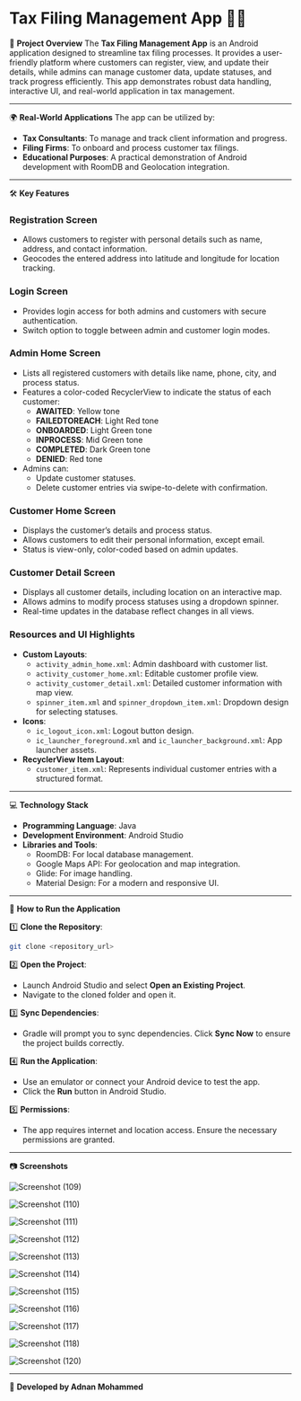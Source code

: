 # Tax Filing Management App 💼📱

📌 **Project Overview**
The **Tax Filing Management App** is an Android application designed to streamline tax filing processes. It provides a user-friendly platform where customers can register, view, and update their details, while admins can manage customer data, update statuses, and track progress efficiently. This app demonstrates robust data handling, interactive UI, and real-world application in tax management.

---

🌍 **Real-World Applications**
The app can be utilized by:
- **Tax Consultants**: To manage and track client information and progress.
- **Filing Firms**: To onboard and process customer tax filings.
- **Educational Purposes**: A practical demonstration of Android development with RoomDB and Geolocation integration.

---

🛠️ **Key Features**

### Registration Screen
- Allows customers to register with personal details such as name, address, and contact information.
- Geocodes the entered address into latitude and longitude for location tracking.

### Login Screen
- Provides login access for both admins and customers with secure authentication.
- Switch option to toggle between admin and customer login modes.

### Admin Home Screen
- Lists all registered customers with details like name, phone, city, and process status.
- Features a color-coded RecyclerView to indicate the status of each customer:
  - **AWAITED**: Yellow tone
  - **FAILEDTOREACH**: Light Red tone
  - **ONBOARDED**: Light Green tone
  - **INPROCESS**: Mid Green tone
  - **COMPLETED**: Dark Green tone
  - **DENIED**: Red tone
- Admins can:
  - Update customer statuses.
  - Delete customer entries via swipe-to-delete with confirmation.

### Customer Home Screen
- Displays the customer’s details and process status.
- Allows customers to edit their personal information, except email.
- Status is view-only, color-coded based on admin updates.

### Customer Detail Screen
- Displays all customer details, including location on an interactive map.
- Allows admins to modify process statuses using a dropdown spinner.
- Real-time updates in the database reflect changes in all views.

### Resources and UI Highlights
- **Custom Layouts**:
  - `activity_admin_home.xml`: Admin dashboard with customer list.
  - `activity_customer_home.xml`: Editable customer profile view.
  - `activity_customer_detail.xml`: Detailed customer information with map view.
  - `spinner_item.xml` and `spinner_dropdown_item.xml`: Dropdown design for selecting statuses.
- **Icons**:
  - `ic_logout_icon.xml`: Logout button design.
  - `ic_launcher_foreground.xml` and `ic_launcher_background.xml`: App launcher assets.
- **RecyclerView Item Layout**:
  - `customer_item.xml`: Represents individual customer entries with a structured format.

---

💻 **Technology Stack**
- **Programming Language**: Java
- **Development Environment**: Android Studio
- **Libraries and Tools**:
  - RoomDB: For local database management.
  - Google Maps API: For geolocation and map integration.
  - Glide: For image handling.
  - Material Design: For a modern and responsive UI.

---

📖 **How to Run the Application**

1️⃣ **Clone the Repository**:
   ```bash
   git clone <repository_url>
   ```

2️⃣ **Open the Project**:
   - Launch Android Studio and select **Open an Existing Project**.
   - Navigate to the cloned folder and open it.

3️⃣ **Sync Dependencies**:
   - Gradle will prompt you to sync dependencies. Click **Sync Now** to ensure the project builds correctly.

4️⃣ **Run the Application**:
   - Use an emulator or connect your Android device to test the app.
   - Click the **Run** button in Android Studio.

5️⃣ **Permissions**:
   - The app requires internet and location access. Ensure the necessary permissions are granted.

---

📷 **Screenshots**

![Screenshot (109)](https://github.com/user-attachments/assets/66615009-08fd-446d-9778-3b85a9ff859d)

![Screenshot (110)](https://github.com/user-attachments/assets/3c4eca93-86bb-45c3-8d97-c3b98754bd99)

![Screenshot (111)](https://github.com/user-attachments/assets/6eab73a9-b24e-4f7d-9fc7-7752b3183fce)

![Screenshot (112)](https://github.com/user-attachments/assets/5b760796-70b9-4cf4-8ebe-09a9a9ef4da8)

![Screenshot (113)](https://github.com/user-attachments/assets/e3e79bb1-59f1-443c-98b2-c613abde14ae)

![Screenshot (114)](https://github.com/user-attachments/assets/36625eec-4680-49b7-9721-f56a7466df46)

![Screenshot (115)](https://github.com/user-attachments/assets/71f8ee4d-514c-4a72-a936-df2b1c13f996)

![Screenshot (116)](https://github.com/user-attachments/assets/73ee5d34-72e3-406a-aa53-2320da6f9fa2)

![Screenshot (117)](https://github.com/user-attachments/assets/5365bb24-fbb5-4228-a2ce-190071b895f5)

![Screenshot (118)](https://github.com/user-attachments/assets/bb6441d8-db9a-4146-99e3-338c45536970)

![Screenshot (120)](https://github.com/user-attachments/assets/7a7c79b7-c0ea-4125-9c93-5d1423c46d76)

---

🚀 **Developed by Adnan Mohammed**

